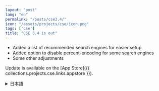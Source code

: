 ```yaml
---
layout: "post"
lang: "en"
permalink: "/posts/cse3.4/"
icon: "/assets/projects/cse/icon.png"
tags: ['cse']
title: "CSE 3.4 is out"
---
```


- Added a list of recommended search engines for easier setup
- Added option to disable percent-encoding for some search engines
- Some other adjustments

Update is available on the [App Store]({{ collections.projects.cse.links.appstore }}).

<details lang="ja">
<summary>日本語</summary>

- セットアップをより容易にするために、おすすめの検索エンジンのリストを追加しました
- 一部の検索エンジンのために、パーセントエンコーディングを無効にするオプションを追加しました
- その他いくつかの調整を行いました

</details>
